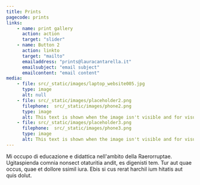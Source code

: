 ```yaml
---
title: Prints
pagecode: prints
links:
    - name: print gallery
      action: action
      target: "slider"
    - name: Button 2 
      action: linkto
      target: "mailto"
      emailaddress: "prints@lauracantarella.it"
      emailsubject: "email subject"
      emailcontent: "email content"
media: 
    - file: src/_static/images/laptop_website005.jpg
      type: image
      alt: null
    - file: src/_static/images/placeholder2.png
      filephone:  src/_static/images/phone2.png
      type: image 
      alt: This text is shown when the image isn't visible and for visually impaired people.
    - file: src/_static/images/placeholder3.png
      filephone:  src/_static/images/phone3.png
      type: image
      alt: This text is shown when the image isn't visible and for visually impaired people.
---
```

Mi occupo di educazione e didattica nell'ambito della Raerorruptae. Ugitaspienda comnia nonsect otaturitia andit, es digenisti tem. Tur aut quae occus, quae et dollore ssimil iura. Ebis si cus rerat harchil ium hitatis aut quis dolut.